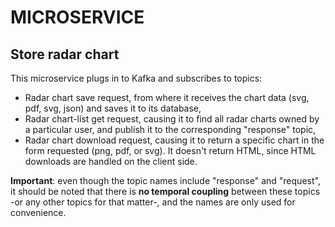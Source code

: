 # MICROSERVICE

## Store radar chart

This microservice plugs in to Kafka and subscribes to topics:

- Radar chart save request, from where it receives the chart data (svg, pdf, svg, json) and saves it to its database,
- Radar chart-list get request, causing it to find all radar charts owned by a particular user, and publish it to the corresponding "response" topic,
- Radar chart download request, causing it to return a specific chart in the form requested (png, pdf, or svg). It doesn't return HTML, since HTML downloads are handled on the client side.

**Important**: even though the topic names include "response" and "request", it should be noted that there is **no temporal coupling** between these topics -or any other topics for that matter-, and the names are only used for convenience.
